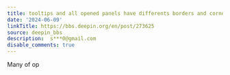```yaml
---
title: tooltips and all opened panels have differents borders and corners
date: '2024-06-09'
linkTitle: https://bbs.deepin.org/en/post/273625
source: deepin_bbs
description:  s***0@gmail.com 
disable_comments: true
---
```

Many of op
